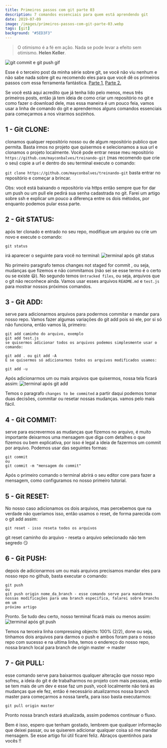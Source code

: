 ```yaml
---
title: Primeiros passos com git parte 03
description: 7 comandos essenciais para quem está aprendendo git
date: 2019-07-09
image: /images/primeiros-passos-com-git-parte-03.webp
tags: [git]
background: "#5ED3F3"
---
```


> O otimismo é a fé em ação. Nada se pode levar a efeito sem otimismo. **Helen Keller**.

![git commit e git push gif](/images/primeiros-passos-com-git-parte-03.webp)

Esse é o terceiro post da minha série sobre git, se você não viu nenhum e não sabe nada sobre git eu recomendo eles para que você dê os primeiros passos com essa ferramenta fantástica. [Parte 1](/blog/2019-01-17-primeiros-passos-com-git), [Parte 2.](/blog/2019-06-27-primeiros-passos-com-git-parte-02)

Se você está aqui acredito que já tenha lido pelo menos, meus três primeiros posts, então já tem ideia de como criar um repositório no git e como fazer o download dele, mas essa maneira é um pouco feia, vamos usar a linha de comando do git e aprendermos alguns comandos essenciais para começarmos a nos virarmos sozinhos.

## 1 - Git CLONE:

clonamos qualquer repositório nosso ou de algum repositório publico que permita. Basta irmos no projeto que quisermos e selecionamos a sua url e clonamos o projeto localmente. Você pode entrar nesse meu repositório `https://github.com/mayconbalves/treinando-git` (mas recomendo que crie o seu) copie a url e dentro do seu terminal execute o comando:

`git clone https://github.com/mayconbalves/treinando-git`
basta entrar no repositório e começar a brincar.

Obs: você está baixando o repositório via https então sempre que for dar um push ou um pull ele pedirá sua senha cadastrada no git. Farei um artigo sobre ssh e explicar um pouco a diferença entre os dois métodos, por enquanto podemos pular essa parte.

## 2 - Git STATUS:

após ter clonado e entrado no seu repo, modifique um arquivo ou crie um novo e execute o comando:

```shell
git status
```

irá aparecer o seguinte para você no terminal:
![terminal após git status](/images/git-status.webp)

No primeiro paragrafo temos changes not staged for commit , ou seja, mudanças que fizemos e não commitamos (não sei se esse termo é o certo ou se existe 😃). No segundo temos `Untracked files`, ou seja, arquivos que o git não reconhece ainda. Vamos usar esses arquivos `README.md` e `test.js` para mostrar nossos próximos comandos.

## 3 - Git ADD:

serve para adicionarmos arquivos para podermos commitar e mandar para nosso repo. Vamos fazer algumas variações do git add pois só ele, por si só não funciona, então vamos lá, primeiro:

```shell
git add caminho do arquivo, exemplo
git add test.js
se quisermos adicionar todos os arquivos podemos simplesmente usar o comando:

git add . ou git add -A
E se quisermos só adicionarmos todos os arquivos modificados usamos:

git add -u
```

Após adicionarmos um ou mais arquivos que quisermos, nossa tela ficará assim:
![terminal após git add](/images/git-add.webp)

Temos o paragrafo `changes to be commited` a partir daqui podemos tomar duas decisões, commitar ou resetar nossas mudanças. vamos pelo mais fácil.

## 4 - Git COMMIT:

serve para escrevermos as mudanças que fizemos no arquivo, é muito importante deixarmos uma mensagem que diga com detalhes o que fizemos ou bem explicativa, por isso é legal a ideia de fazermos um commit por arquivo. Podemos usar das seguintes formas:

```shell
git commit
ou
git commit -m "mensagem do commit"
```

Após o primeiro comando o terminal abrirá o seu editor core para fazer a mensagem, como configuramos no nosso primeiro tutorial.

## 5 - Git RESET:

No nosso caso adicionamos os dois arquivos, mas percebemos que na verdade não queríamos isso, então usamos o reset, de forma parecida com o git add assim:

```
git reset - isso reseta todos os arquivos
```

git reset caminho do arquivo - reseta o arquivo selecionado
não tem segredo 😏

## 6 - Git PUSH:

depois de adicionarmos um ou mais arquivos precisamos mandar eles para nosso repo no github, basta executar o comando:

```shell
git push
ou
git push origin nome_da_branch - esse comando serve para mandarmos nossas modificações para uma branch especifica, falarei sobre branchs em um
próximo artigo
```

Pronto. Se tudo deu certo, nosso terminal ficará mais ou menos assim:
![terminal após git push](/images/git-push.webp)

Temos na terceira linha compressing objects: 100% (2/2), done ou seja, tínhamos dois arquivos para darmos o push e ambos foram para o nosso repo com sucesso e na ultima linha, temos o endereço do nosso repo, nossa branch local para branch de origin master -> master

## 7 - Git PULL:

esse comando serve para baixarmos qualquer alteração que nosso repo sofreu, a ideia do git é de trabalharmos no projeto com mais pessoas, então se tem mais de um dev e esse faz um push, você localmente não terá as mudanças que ele fez, então é necessário atualizarmos nossa branch master para começarmos a nossa tarefa, para isso basta executarmos:

```shell
git pull origin master
```

Pronto nossa branch estará atualizada, assim podemos continuar o fluxo.

Bem é isso, espero que tenham gostado, lembrem que qualquer informação que deixei passar, ou se quiserem adicionar qualquer coisa só me mandar mensagem. Se esse artigo foi útil ficarei feliz. Abraços quentinhos para vocês !!
